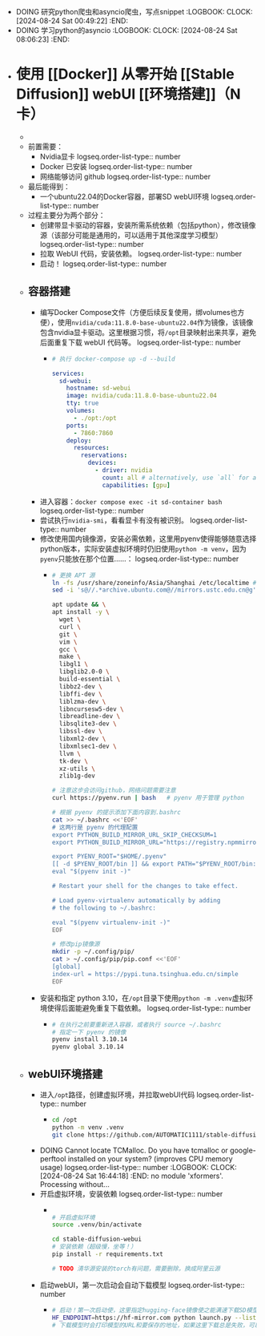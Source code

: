 - DOING 研究python爬虫和asyncio爬虫，写点snippet
  :LOGBOOK:
  CLOCK: [2024-08-24 Sat 00:49:22]
  :END:
- DOING 学习python的asyncio
  :LOGBOOK:
  CLOCK: [2024-08-24 Sat 08:06:23]
  :END:
- # 使用 [[Docker]] 从零开始 [[Stable Diffusion]] webUI [[环境搭建]]（N卡）
	-
	- 前置需要：
		- Nvidia显卡
		  logseq.order-list-type:: number
		- Docker 已安装
		  logseq.order-list-type:: number
		- 网络能够访问 github
		  logseq.order-list-type:: number
	- 最后能得到：
		- 一个ubuntu22.04的Docker容器，部署SD webUI环境
		  logseq.order-list-type:: number
	- 过程主要分为两个部分：
		- 创建带显卡驱动的容器，安装所需系统依赖（包括python），修改镜像源（该部分可能是通用的，可以适用于其他深度学习模型）
		  logseq.order-list-type:: number
		- 拉取 WebUI 代码，安装依赖。
		  logseq.order-list-type:: number
		- 启动！
		  logseq.order-list-type:: number
	- ## 容器搭建
		- 编写Docker Compose文件（方便后续反复使用，绑volumes也方便），使用`nvidia/cuda:11.8.0-base-ubuntu22.04`作为镜像，该镜像包含nvidia显卡驱动。这里根据习惯，将`/opt`目录映射出来共享，避免后面重复下载 webUI 代码等。
		  logseq.order-list-type:: number
			- ```yaml
			  # 执行 docker-compose up -d --build
			  
			  services:
			    sd-webui:
			      hostname: sd-webui
			      image: nvidia/cuda:11.8.0-base-ubuntu22.04
			      tty: true
			      volumes:
			        - ./opt:/opt
			      ports:
			        - 7860:7860
			      deploy:
			        resources:
			          reservations:
			            devices:
			              - driver: nvidia
			                count: all # alternatively, use `all` for all GPUs
			                capabilities: [gpu]
			  
			  ```
		- 进入容器：`docker compose exec -it sd-container bash`
		  logseq.order-list-type:: number
		- 尝试执行`nvidia-smi`，看看显卡有没有被识别。
		  logseq.order-list-type:: number
		- 修改使用国内镜像源，安装必需依赖，这里用pyenv使得能够随意选择python版本，实际安装虚拟环境时仍旧使用`python -m venv`，因为`pyenv`只能放在那个位置……：
		  logseq.order-list-type:: number
			- ```bash
			  # 更换 APT 源
			  ln -fs /usr/share/zoneinfo/Asia/Shanghai /etc/localtime # 避免 tz-data 烦人
			  sed -i 's@//.*archive.ubuntu.com@//mirrors.ustc.edu.cn@g' /etc/apt/sources.list 
			  
			  apt update && \
			  apt install -y \
			    wget \
			    curl \
			    git \
			    vim \
			    gcc \
			    make \
			    libgl1 \
			    libglib2.0-0 \
			    build-essential \
			    libbz2-dev \
			    libffi-dev \
			    liblzma-dev \
			    libncursesw5-dev \
			    libreadline-dev \
			    libsqlite3-dev \
			    libssl-dev \
			    libxml2-dev \
			    libxmlsec1-dev \
			    llvm \
			    tk-dev \
			    xz-utils \
			    zlib1g-dev
			  
			  # 注意这步会访问github，网络问题需要注意
			  curl https://pyenv.run | bash   # pyenv 用于管理 python 
			  
			  # 根据 pyenv 的提示添加下面内容到.bashrc
			  cat >> ~/.bashrc <<'EOF'
			  # 这两行是 pyenv 的代理配置
			  export PYTHON_BUILD_MIRROR_URL_SKIP_CHECKSUM=1
			  export PYTHON_BUILD_MIRROR_URL="https://registry.npmmirror.com/-/binary/python"
			  
			  export PYENV_ROOT="$HOME/.pyenv"
			  [[ -d $PYENV_ROOT/bin ]] && export PATH="$PYENV_ROOT/bin:$PATH"
			  eval "$(pyenv init -)"
			  
			  # Restart your shell for the changes to take effect.
			  
			  # Load pyenv-virtualenv automatically by adding
			  # the following to ~/.bashrc:
			  
			  eval "$(pyenv virtualenv-init -)"
			  EOF
			  
			  # 修改pip镜像源
			  mkdir -p ~/.config/pip/
			  cat > ~/.config/pip/pip.conf <<'EOF'
			  [global]
			  index-url = https://pypi.tuna.tsinghua.edu.cn/simple
			  EOF
			  
			  ```
		- 安装和指定 python 3.10，在`/opt`目录下使用`python -m .venv`虚拟环境使得后面能避免重复下载依赖。
		  logseq.order-list-type:: number
			- ```sh
			  # 在执行之前要重新进入容器，或者执行 source ~/.bashrc
			  # 指定一下 pyenv 的镜像
			  pyenv install 3.10.14
			  pyenv global 3.10.14
			  ```
	- ## webUI环境搭建
		- 进入`/opt`路径，创建虚拟环境，并拉取webUI代码
		  logseq.order-list-type:: number
			- ```sh
			  cd /opt
			  python -m venv .venv
			  git clone https://github.com/AUTOMATIC1111/stable-diffusion-webui
			  ```
		- DOING Cannot locate TCMalloc. Do you have tcmalloc or google-perftool installed on your system? (improves CPU memory usage)
		  logseq.order-list-type:: number
		  :LOGBOOK:
		  CLOCK: [2024-08-24 Sat 16:44:18]
		  :END:
		  no module 'xformers'. Processing without...
		- 开启虚拟环境，安装依赖
		  logseq.order-list-type:: number
			- ```sh
			  
			  # 开启虚拟环境
			  source .venv/bin/activate
			  
			  cd stable-diffusion-webui
			  # 安装依赖（超级慢，坐等！）
			  pip install -r requirements.txt
			  
			  # TODO 清华源安装的torch有问题，需要删除，换成阿里云源
			  ```
		- 启动webUI，第一次启动会自动下载模型
		  logseq.order-list-type:: number
			- ```sh
			  # 启动！第一次启动使，这里指定hugging-face镜像使之能满速下载SD模型
			  HF_ENDPOINT=https://hf-mirror.com python launch.py --listen --autolaunch
			  # 下载模型时会打印模型的URL和要保存的地址，如果这里下载总是失败，可以考虑自己布。
			  ```